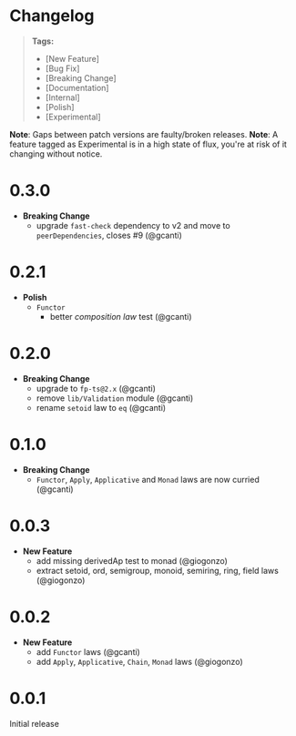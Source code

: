 # Changelog

> **Tags:**
>
> - [New Feature]
> - [Bug Fix]
> - [Breaking Change]
> - [Documentation]
> - [Internal]
> - [Polish]
> - [Experimental]

**Note**: Gaps between patch versions are faulty/broken releases.
**Note**: A feature tagged as Experimental is in a high state of flux, you're at risk of it changing without notice.

# 0.3.0

- **Breaking Change**
  - upgrade `fast-check` dependency to v2 and move to `peerDependencies`, closes #9 (@gcanti)

# 0.2.1

- **Polish**
  - `Functor`
    - better _composition law_ test (@gcanti)

# 0.2.0

- **Breaking Change**
  - upgrade to `fp-ts@2.x` (@gcanti)
  - remove `lib/Validation` module (@gcanti)
  - rename `setoid` law to `eq` (@gcanti)

# 0.1.0

- **Breaking Change**
  - `Functor`, `Apply`, `Applicative` and `Monad` laws are now curried (@gcanti)

# 0.0.3

- **New Feature**
  - add missing derivedAp test to monad (@giogonzo)
  - extract setoid, ord, semigroup, monoid, semiring, ring, field laws (@giogonzo)

# 0.0.2

- **New Feature**
  - add `Functor` laws (@gcanti)
  - add `Apply`, `Applicative`, `Chain`, `Monad` laws (@giogonzo)

# 0.0.1

Initial release
